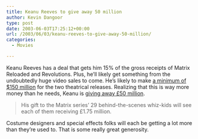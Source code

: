 ```yaml
---
title: Keanu Reeves to give away 50 million
author: Kevin Dangoor
type: post
date: 2003-06-03T17:25:12+00:00
url: /2003/06/03/keanu-reeves-to-give-away-50-million/
categories:
  - Movies

---
```

Keanu Reeves has a deal that gets him 15% of the gross receipts of Matrix Reloaded and Revolutions. Plus, he&#8217;ll likely get something from the undoubtedly huge video sales to come. He&#8217;s likely to make [a minimum of $150 million][1] for the two theatrical releases. Realizing that this is way more money than he needs, Keanu is [giving away £50 million][2]. 

> His gift to the Matrix series&#8217; 29 behind-the-scenes whiz-kids will see each of them receiving £1.75 million.

Costume designers and special effects folks will each be getting a lot more than they&#8217;re used to. That is some really great generosity.

 [1]: http://us.imdb.com/PeopleNews/2003/20030602.html#3
 [2]: http://www.hellomagazine.com/2003/05/28/keanureeves/ "KEANU REEVES GIVES £50 MILLION TO UNSUNG HEROES OF 'THE MATRIX'"